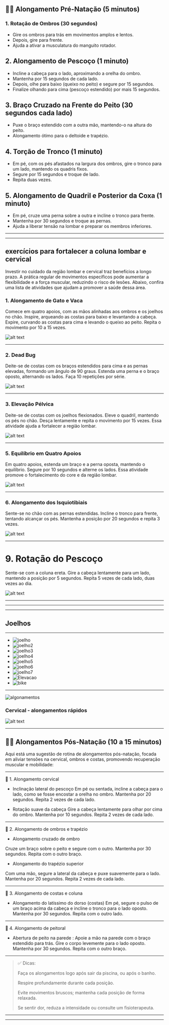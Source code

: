 
## 🏊‍♀️ Alongamento Pré-Natação (5 minutos)

### 1. Rotação de Ombros (30 segundos)
* Gire os ombros para trás em movimentos amplos e lentos.
* Depois, gire para frente.
* Ajuda a ativar a musculatura do manguito rotador.

## 2. Alongamento de Pescoço (1 minuto)
* Incline a cabeça para o lado, aproximando a orelha do ombro.
* Mantenha por 15 segundos de cada lado.
* Depois, olhe para baixo (queixo no peito) e segure por 15 segundos.
* Finalize olhando para cima (pescoço estendido) por mais 15 segundos.

## 3. Braço Cruzado na Frente do Peito (30 segundos cada lado)
* Puxe o braço estendido com a outra mão, mantendo-o na altura do peito.
* Alongamento ótimo para o deltoide e trapézio.

## 4. Torção de Tronco (1 minuto)
* Em pé, com os pés afastados na largura dos ombros, gire o tronco para um lado, mantendo os quadris fixos.
* Segure por 15 segundos e troque de lado.
* Repita duas vezes.



## 5. Alongamento de Quadril e Posterior da Coxa (1 minuto)
* Em pé, cruze uma perna sobre a outra e incline o tronco para frente.
* Mantenha por 30 segundos e troque as pernas.
* Ajuda a liberar tensão na lombar e preparar os membros inferiores.

----

--- 

## exercícios para fortalecer a coluna lombar e cervical

Investir no cuidado da região lombar e cervical traz benefícios a longo prazo. A prática regular de movimentos específicos pode aumentar a flexibilidade e a força muscular, reduzindo o risco de lesões. Abaixo, confira uma lista de atividades que ajudam a promover a saúde dessa área.

### 1. Alongamento de Gato e Vaca

Comece em quatro apoios, com as mãos alinhadas aos ombros e os joelhos no chão. Inspire, arqueando as costas para baixo e levantando a cabeça. Expire, curvando as costas para cima e levando o queixo ao peito. 
Repita o movimento por 10 a 15 vezes.

![alt text](./IMG/image.png)


---
### 2. Dead Bug

Deite-se de costas com os braços estendidos para cima e as pernas elevadas, formando um ângulo de 90 graus. Estenda uma perna e o braço oposto, alternando os lados. Faça 10 repetições por série.

![alt text](./IMG/image-4.png)

---

### 3. Elevação Pélvica

Deite-se de costas com os joelhos flexionados. Eleve o quadril, mantendo os pés no chão. Desça lentamente e repita o movimento por 15 vezes. Essa atividade ajuda a fortalecer a região lombar.

![alt text](./IMG/image-5.png)

---

### 5. Equilíbrio em Quatro Apoios

Em quatro apoios, estenda um braço e a perna oposta, mantendo o equilíbrio. Segure por 10 segundos e alterne os lados. Essa atividade promove o fortalecimento do core e da região lombar.

![alt text](./IMG/image-7.png)

---

### 6. Alongamento dos Isquiotibiais

Sente-se no chão com as pernas estendidas. Incline o tronco para frente, tentando alcançar os pés. Mantenha a posição por 20 segundos e repita 3 vezes.

![alt text](./IMG/image-8.png)

--- 

# 9. Rotação do Pescoço

Sente-se com a coluna ereta. Gire a cabeça lentamente para um lado, mantendo a posição por 5 segundos. Repita 5 vezes de cada lado, duas vezes ao dia.

![alt text](./IMG/image-9.png)


--- 


--- 
--- 
## Joelhos
---
* ![joelho](./IMG_joelho/1_joelho_extensao.PNG)
* ![joelho2](./IMG_joelho/2_joelho_flexaoPerna.PNG)
* ![joelho3](./IMG_joelho/3_joelho_elavaPanturilha.PNG)
* ![joelho4](./IMG_joelho/4_joelho_agachamentoCadeira.PNG)
* ![joelho5](./IMG_joelho/5_joelho_flexao_extensao.PNG)
* ![joelho6](./IMG_joelho/6_joelho_AbducaoQuadril.PNG)
* ![joelho7](./IMG_joelho/7_joelho_ostra.PNG)
* ![Elevacao](./IMG_joelho/8.Elevacao_perna_esticada.PNG)
* ![bike](./IMG_joelho/10.bicicleta_15min.PNG)

---

![algonamentos](./IMG_joelho/alongamentos-basicos.PNG)
### Cervical -  alongamentos rápidos 

![alt text](./IMG/image-10.png)


--- 



## 🧘‍♀️ Alongamentos Pós-Natação (10 a 15 minutos)

Aqui está uma sugestão de rotina de alongamentos pós-natação, focada em aliviar tensões na cervical, 
ombros e costas, promovendo recuperação muscular e mobilidade:

---

🔹 1. Alongamento cervical

* Inclinação lateral do pescoço
Em pé ou sentada, incline a cabeça para o lado, como se fosse encostar a orelha no ombro.
Mantenha por 20 segundos.
Repita 2 vezes de cada lado.

* Rotação suave da cabeça
Gire a cabeça lentamente para olhar por cima do ombro.
Mantenha por 10 segundos.
Repita 2 vezes de cada lado.

---


🔹 2. Alongamento de ombros e trapézio

* Alongamento cruzado de ombro

Cruze um braço sobre o peito e segure com o outro.
Mantenha por 30 segundos.
Repita com o outro braço.

* Alongamento do trapézio superior

Com uma mão, segure a lateral da cabeça e puxe suavemente para o lado.
Mantenha por 20 segundos.
Repita 2 vezes de cada lado.

---

🔹 3. Alongamento de costas e coluna


* Alongamento do latíssimo do dorso (costas)
Em pé, segure o pulso de um braço acima da cabeça e incline o tronco para o lado oposto.
Mantenha por 30 segundos.
Repita com o outro lado.

--- 

🔹 4. Alongamento de peitoral

* Abertura de peito na parede : Apoie a mão na parede com o braço estendido para trás.
Gire o corpo levemente para o lado oposto. Mantenha por 30 segundos. 
Repita com o outro braço.


---

> 
> ✅ Dicas:
> 
> Faça os alongamentos logo após sair da piscina, ou após o banho.
> 
> Respire profundamente durante cada posição.
> 
> Evite movimentos bruscos; mantenha cada posição de forma relaxada.
> 
> Se sentir dor, reduza a intensidade ou consulte um fisioterapeuta.
> 
> 
--- 



--- 

